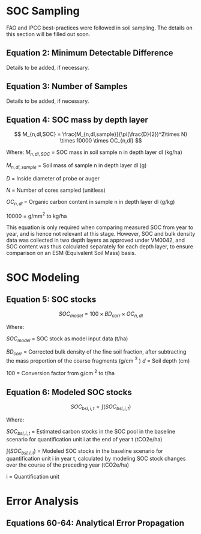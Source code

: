 
# SOC Sampling
FAO and IPCC best-practices were followed in soil sampling. The details on this section will be filled out soon.
## Equation 2: Minimum Detectable Difference
Details to be added, if necessary.
## Equation 3: Number of Samples
Details to be added, if necessary.
## Equation 4: SOC mass by depth layer


$$ M_{n,dl,SOC} = \frac{M_{n,dl,sample}}{\pi(\frac{D}{2})^2\times N} \times 10000  \times OC_{n,dl} $$

Where:
$M_{n,dl,SOC}$ = SOC mass in soil sample n in depth layer dl (kg/ha)

$M_{n,dl,sample}$ = Soil mass of sample n in depth layer dl (g)

$D$  = Inside diameter of probe or auger

$N$ = Number of cores sampled (unitless)

$OC_{n,dl}$ = Organic carbon content in sample n in depth layer dl (g/kg)

10000 = g/mm$^2$ to kg/ha

This equation is only required when comparing measured SOC from year to year, and is hence not relevant at this stage. However, SOC and bulk density data was collected in two depth layers as approved under VM0042, and SOC content was thus calculated separately for each depth layer, to ensure comparison on an ESM (Equivalent Soil Mass) basis.
# SOC Modeling
## Equation 5: SOC stocks

$$ SOC_{model} = 100 \times BD_{corr} \times OC_{n,dl} $$

Where:

$SOC_{model}$ = SOC stock as model input data (t/ha)

$BD_{corr}$ = Corrected bulk density of the fine soil fraction, after subtracting the mass proportion of the coarse fragments (g/cm $^3$ ) 
$d$ = Soil depth (cm)

100 = Conversion factor from g/cm $^2$ to t/ha


## Equation 6: Modeled SOC stocks

$$ SOC_{bsl,i,t} = \int(SOC_{bsl,i,t}) $$

Where:

$SOC_{bsl,i,t}$ = Estimated carbon stocks in the SOC pool in the baseline scenario for quantification unit i at the end of year t (tCO2e/ha)

$\int(SOC_{bsl,i,t})$ = Modeled SOC stocks in the baseline scenario for quantification unit i in year t, calculated by modeling SOC stock changes over the course of the preceding year (tCO2e/ha)

i = Quantification unit

# Error Analysis

## Equations 60-64: Analytical Error Propagation













